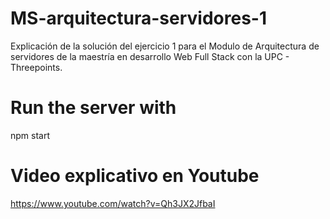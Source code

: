 # MS-arquitectura-servidores-1
Explicación de la solución del ejercicio 1 para el Modulo de Arquitectura de servidores de la maestría en desarrollo Web Full Stack con la UPC - Threepoints.

# Run the server with
npm start

# Video explicativo en Youtube
https://www.youtube.com/watch?v=Qh3JX2JfbaI
